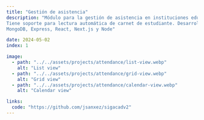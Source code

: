 ```yaml
---
title: "Gestión de asistencia"
description: "Módulo para la gestión de asistencia en instituciones educativas.
Tiene soporte para lectura automática de carnet de estudiante. Desarrollado con
MongoDB, Express, React, Next.js y Node"

date: 2024-05-02
index: 1

image:
  - path: "../../assets/projects/attendance/list-view.webp"
    alt: "List view"
  - path: "../../assets/projects/attendance/grid-view.webp"
    alt: "Grid view"
  - path: "../../assets/projects/attendance/calendar-view.webp"
    alt: "Calendar view"

links:
  code: "https://github.com/jsanxez/sigacadv2"
---
```

